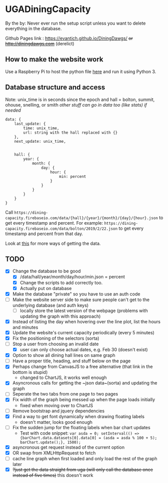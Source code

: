 # UGADiningCapacity
By the by: Never ever run the setup script unless you want to delete everything in the database.

Github Pages link : https://evantich.github.io/DiningDawgs/ ~~or http://diningdawgs.com~~ (derelict)


## How to make the website work
Use a Raspberry Pi to host the python file [here](update_data_bot.py) and run it using Python 3.


## Database structure and access
Note: unix_time is in seconds since the epoch and hall = bolton, summit, ohouse, snelling, or smith
*other stuff can go in data too (like stats) if needed*
```
data: {
    last_update: {
        time: unix_time,
        url: string with the hall replaced with {}
    },
    next_update: unix_time,
    
    
    hall: { 
        year: {
            month: {
                day: {
                    hour: {
                        min: percent
                    }
                }
            }
        }
    }
}
```
Call `https://dining-capacity.firebaseio.com/data/{hall}/{year}/{month}/{day}/{hour}.json` to get every timestamp and percent.
For example: `https://dining-capacity.firebaseio.com/data/bolton/2019/2/22.json` to get every timestamp and percent from that day.

Look at [this](https://firebase.google.com/docs/database/rest/retrieve-data) for more ways of getting the data.


## TODO
- [x] Change the database to be good
    - [x] /data/hall/year/month/day/hour/min.json = percent
    - [x] Change the scripts to add correctly too.
    - [x] Actually put on database 
- [x] Make the database "private" so you have to use an auth code
- [ ] Make the website server side to make sure people can't get to the underlying database (and auth keys)
    - [ ] locally store the latest version of the webpage (problems with updating the graph with this approach)
- [x] Instead of listing the day when hovering over the line plot, list the hours and minutes
- [x] Update the website's current capacity periodically (every 5 minutes)
- [x] Fix the positioning of the selectors (sorta)
- [ ] Stop a user from choosing an invalid date
    - [x] user can only choose actual dates, e.g. Feb 30 (doesn't exist)
- [x] Option to show all dining hall lines on same graph
- [ ] Have a proper title, heading, and stuff below on the page
- [x] Perhaps change from CanvasJS to a free alternative (that link in the bottom is stupid)
    - changed to ChartJS, it works well enough
- [x] Asyncronous calls for getting the ~json data~(sorta) and updating the graph
- [ ] Seperate the two tabs from one page to two pages
- [x] Fix width of the graph being messed up when the page loads initially
    - fixed when moving over to ChartJS
- [ ] Remove bootstrap and jquery dependencies
- [x] Find a way to get font dynamically when drawing floating labels 
    - doesn't matter, looks good enough
- [ ] Fix the sudden jump for the floating labels when bar chart updates
    - Test with code snippet: `var asda = 0; setInterval(() => {barChart.data.datasets[0].data[0] = (asda = asda % 100 + 5); barChart.update();}, 1500);`
- [x] asyncronous get request instead of the current option
- [x] OR swap from XMLHttpRequest to fetch
- [ ] cache line graph when first loaded and only load the rest of the graph later
- [x] ~~?just get the data straight from uga (will only call the database once instead of five times)~~ this doesn't work
